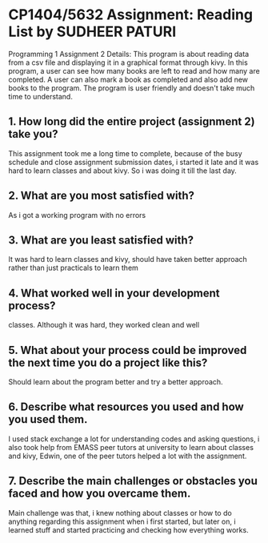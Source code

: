 # CP1404/5632 Assignment: Reading List by SUDHEER PATURI

Programming 1 Assignment 2
Details:
This program is about reading data from a csv file and displaying it in a graphical format through kivy.
In this program, a user can see how many books are left to read and how many are completed.
A user can also mark a book as completed and also add new books to the program.
The program is user friendly and doesn't take much time to understand.


## 1. How long did the entire project (assignment 2) take you?
This assignment took me a long time to complete, because of the busy schedule and close assignment
submission dates, i started it late and it was hard to learn classes and about kivy. So i was doing it
till the last day.

## 2. What are you most satisfied with?
As i got a working program with no errors

## 3. What are you least satisfied with?
It was hard to learn classes and kivy, should have taken better approach rather than just practicals
to learn them

## 4. What worked well in your development process?
classes. Although it was hard, they worked clean and well

## 5. What about your process could be improved the next time you do a project like this?
Should learn about the program better and try a better approach.

## 6. Describe what resources you used and how you used them.
I used stack exchange a lot for understanding codes and asking questions, i also took help from
EMASS peer tutors at university to learn about classes and kivy, Edwin, one of the peer tutors
helped a lot with the assignment.

## 7. Describe the main challenges or obstacles you faced and how you overcame them.
Main challenge was that, i knew nothing about classes or how to do anything regarding this assignment when i first started,
but later on, i learned stuff and started practicing and checking how everything works.